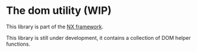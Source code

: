 # The dom utility (WIP)

This library is part of the [NX framework](http://nx-framework.com).

This library is still under development, it contains a collection of DOM helper functions.
